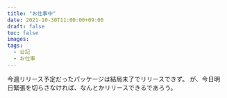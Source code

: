 ```yaml
---
title: "お仕事中"
date: 2021-10-30T11:00:00+09:00
draft: false
toc: false
images:
tags:
  - 日記
  - お仕事
---
```


今週リリース予定だったパッケージは結局未了でリリースできず。
が、今日明日緊張を切らさなければ、なんとかリリースできるであろう。

